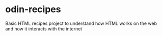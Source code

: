 # odin-recipes

Basic HTML recipes project to understand how HTML works on the web and how it interacts with the internet
